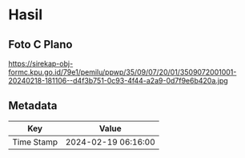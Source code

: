 # Hasil

## Foto C Plano

https://sirekap-obj-formc.kpu.go.id/79e1/pemilu/ppwp/35/09/07/20/01/3509072001001-20240218-181106--d4f3b751-0c93-4f44-a2a9-0d7f9e6b420a.jpg


## Metadata

| Key        | Value               |
| ---------- | ------------------- |
| Time Stamp | 2024-02-19 06:16:00 |




